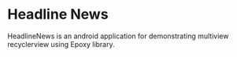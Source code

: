 # Headline News
HeadlineNews is an android application for demonstrating multiview recyclerview using Epoxy library.
